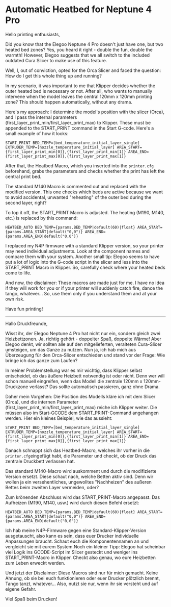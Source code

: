 # Automatic Heatbed for Neptune 4 Pro

Hello printing enthusiasts,

Did you know that the Elegoo Neptune 4 Pro doesn't just have one, but two heated bed zones? Yes, you heard it right - double the fun, double the warmth! However, Elegoo suggests that we all switch to the included outdated Cura Slicer to make use of this feature.

Well, I, out of conviction, opted for the Orca Slicer and faced the question: How do I get this whole thing up and running?

In my scenario, it was important to me that Klipper decides whether the outer heated bed is necessary or not. After all, who wants to manually intervene when the model leaves the central 120mm x 120mm printing zone? This should happen automatically, without any drama.

Here's my approach:
I determine the model's position with the slicer (Orca), and I pass the internal parameters (first_layer_print_min/first_layer_print_max) to Klipper. These must be appended to the START_PRINT command in the Start G-code. Here's a small example of how it looks:

```
START_PRINT BED_TEMP=[bed_temperature_initial_layer_single] EXTRUDER_TEMP=[nozzle_temperature_initial_layer] AREA_START={first_layer_print_min[0]},{first_layer_print_min[1]} AREA_END={first_layer_print_max[0]},{first_layer_print_max[1]}
```

After that, the Heatbed Macro, which you inserted into the `printer.cfg` beforehand, grabs the parameters and checks whether the print has left the central print bed.

The standard M140 Macro is commented out and replaced with the modified version. This one checks which beds are active because we want to avoid accidental, unwanted "reheating" of the outer bed during the second layer, right?

To top it off, the START_PRINT Macro is adjusted. The heating (M190, M140, etc.) is replaced by this command:

```
HEATBED_AUTO BED_TEMP={params.BED_TEMP|default(60)|float} AREA_START={params.AREA_START|default("0,0")} AREA_END={params.AREA_END|default("0,0")}
```

I replaced my N4P firmware with a standard Klipper version, so your printer may need individual adjustments. Look at the component names and compare them with your system. Another small tip: Elegoo seems to have put a lot of logic into the G-code script in the slicer and less into the START_PRINT Macro in Klipper. So, carefully check where your heated beds come to life.

And now, the disclaimer: These macros are made just for me. I have no idea if they will work for you or if your printer will suddenly catch fire, dance the tango, whatever... So, use them only if you understand them and at your own risk.

Have fun printing!

---

Hallo Druckfreunde,

Wisst ihr, der Elegoo Neptune 4 Pro hat nicht nur ein, sondern gleich zwei Heizbettzonen. Ja, richtig gehört - doppelter Spaß, doppelte Wärme! Aber Elegoo denkt, wir sollten alle auf den mitgelieferten, veralteten Cura-Slicer umsteigen, um das Ganze zu nutzen. 
Nun ja, ich hab mich aus Überzeugung für den Orca-Slicer entschieden und stand vor der Frage: Wie bringe ich das ganze zum Laufen?

In meiner Problemstellung war es mir wichtig, dass Klipper selbst entscheidet, ob das äußere Heizbett notwendig ist oder nicht. Denn wer will schon manuell eingreifen, wenn das Modell die zentrale 120mm x 120mm-Druckzone verlässt? Das sollte automatisch passieren, ganz ohne Drama.

Daher mein Vorgehen:
Die Position des Modells kläre ich mit dem Slicer (Orca), und die internen Parameter (first_layer_print_min/first_layer_print_max) reiche ich Klipper weiter. Die müssen also im Start-GCODE dem START_PRINT-Command angehangen werden. Hier ein kleines Beispiel, wie das aussieht:

```
START_PRINT BED_TEMP=[bed_temperature_initial_layer_single] EXTRUDER_TEMP=[nozzle_temperature_initial_layer] AREA_START={first_layer_print_min[0]},{first_layer_print_min[1]} AREA_END={first_layer_print_max[0]},{first_layer_print_max[1]}
```

Danach schnappt sich das Heatbed-Macro, welches ihr vorher in die `printer.cfg`eingefügt habt, die Parameter und checkt, ob der Druck das zentrale Druckbett verlassen hat.

Das standard M140-Macro wird auskomment und durch die modifizierte Version ersetzt. Diese schaut nach, welche Betten aktiv sind. Denn wir wollen ja ein versehentliches, ungewolltes "Nachheizen" des außeren Bettes beim zweiten Layer vermeiden, oder?

Zum krönenden Abschluss wird das START_PRINT-Macro angepasst. Das Aufheizen (M190, M140, usw.) wird durch diesen Befehl ersetzt:

```
HEATBED_AUTO BED_TEMP={params.BED_TEMP|default(60)|float} AREA_START={params.AREA_START|default("0,0")} AREA_END={params.AREA_END|default("0,0")}
```

Ich hab meine N4P-Firmware gegen eine Standard-Klipper-Version ausgetauscht, also kann es sein, dass euer Drucker individuelle Anpassungen braucht. Schaut euch die Komponentennamen an und vergleicht sie mit eurem System.Noch ein kleiner Tipp: Elegoo hat scheinbar viel Logik ins GCODE-Script im Slicer gesteckt und weniger ins START_PRINT-Macro in Klipper. Checkt also genau, wo eure Heizbetten zum Leben erweckt werden.

Und jetzt der Disclaimer: Diese Macros sind nur für mich gemacht. Keine Ahnung, ob sie bei euch funktionieren oder euer Drucker plötzlich brennt, Tango tanzt, whatever... Also, nutzt sie nur, wenn ihr sie versteht und auf eigene Gefahr.

Viel Spaß beim Drucken!
